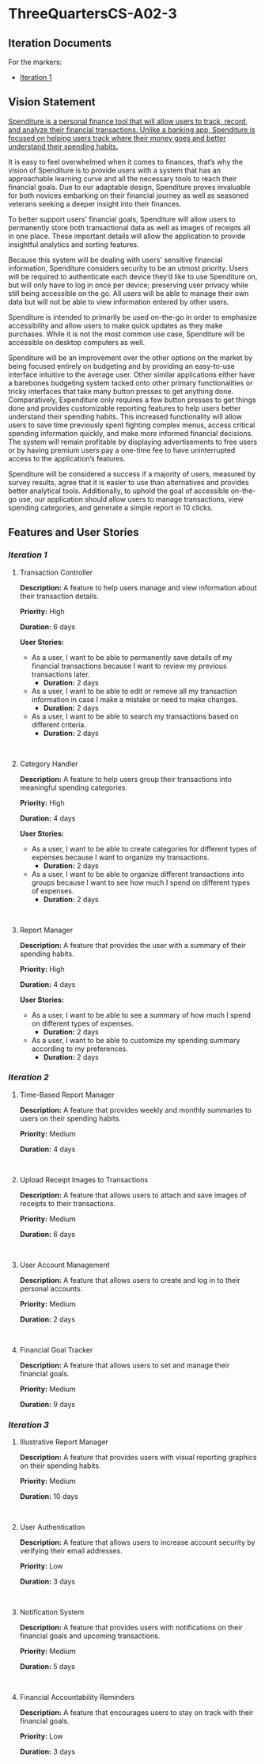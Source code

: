 # ThreeQuartersCS-A02-3

## Iteration Documents
For the markers:
* [Iteration 1](./app)

## Vision Statement

<ins>Spenditure is a personal finance tool that will allow users to track, record, and analyze their financial transactions.<ins> Unlike a banking app, Spenditure is focused on helping users track where their money goes and better understand their spending habits.

It is easy to feel overwhelmed when it comes to finances, that’s why the vision of Spenditure is to provide users with a system that has an approachable learning curve and all the necessary tools to reach their financial goals. Due to our adaptable design, Spenditure proves invaluable for both novices embarking on their financial journey as well as seasoned veterans seeking a deeper insight into their finances.

To better support users' financial goals, Spenditure will allow users to permanently store both transactional data as well as images of receipts all in one place. These important details will allow the application to provide insightful analytics and sorting features.

Because this system will be dealing with users' sensitive financial information, Spenditure considers security to be an utmost priority. Users will be required to authenticate each device they’d like to use Spenditure on, but will only have to log in once per device; preserving user privacy while still being accessible on the go. All users will be able to manage their own data but will not be able to view information entered by other users.

Spenditure is intended to primarily be used on-the-go in order to emphasize accessibility and allow users to make quick updates as they make purchases. While it is not the most common use case, Spenditure will be accessible on desktop computers as well.

Spenditure will be an improvement over the other options on the market by being focused entirely on budgeting and by providing an easy-to-use interface intuitive to the average user. Other similar applications either have a barebones budgeting system tacked onto other primary functionalities or tricky interfaces that take many button presses to get anything done. Comparatively, Expenditure only requires a few button presses to get things done and provides customizable reporting features to help users better understand their spending habits. This increased functionality will allow users to save time previously spent fighting complex menus, access critical spending information quickly, and make more informed financial decisions. The system will remain profitable by displaying advertisements to free users or by having premium users pay a one-time fee to have uninterrupted access to the application’s features.

Spenditure will be considered a success if a majority of users, measured by survey results, agree that it is easier to use than alternatives and provides better analytical tools. Additionally, to uphold the goal of accessible on-the-go use, our application should allow users to manage transactions, view spending categories, and generate a simple report in 10 clicks. 


## Features and User Stories

### *Iteration 1*

1. Transaction Controller

    **Description:** A feature to help users manage and view information about their transaction details.

    **Priority:** High

    **Duration:** 6 days

    **User Stories:**

    * As a user, I want to be able to permanently save details of my financial transactions because I want to review my previous transactions later.
        * **Duration:** 2 days
    * As a user, I want to be able to edit or remove all my transaction information in case I make a mistake or need to make changes. 
        * **Duration:** 2 days
    * As a user, I want to be able to search my transactions based on different criteria. 
        * **Duration:** 2 days

<br/>

2. Category Handler

    **Description:** A feature to help users group their transactions into meaningful spending categories.

    **Priority:** High

    **Duration:** 4 days

    **User Stories:**

    * As a user, I want to be able to create categories for different types of expenses because I want to organize my transactions.
        * **Duration:** 2 days
    * As a user, I want to be able to organize different transactions into groups because I want to see how much I spend on different types of expenses. 
        * **Duration:** 2 days

<br/>

3. Report Manager

    **Description:** A feature that provides the user with a summary of their spending habits.

    **Priority:** High

    **Duration:** 4 days

    **User Stories:**

    * As a user, I want to be able to see a summary of how much I spend on different types of expenses.
        * **Duration:** 2 days
    * As a user, I want to be able to customize my spending summary according to my preferences.
        * **Duration:** 2 days

### *Iteration 2*

1. Time-Based Report Manager

    **Description:** A feature that provides weekly and monthly summaries to users on their spending habits.

    **Priority:** Medium

    **Duration:** 4 days

<br/>

2. Upload Receipt Images to Transactions

    **Description:** A feature that allows users to attach and save images of receipts to their transactions.

    **Priority:** Medium

    **Duration:** 6 days

<br/>

3. User Account Management

    **Description:** A feature that allows users to create and log in to their personal accounts.

    **Priority:** Medium

    **Duration:** 2 days

<br/>

4. Financial Goal Tracker

    **Description:**  A feature that allows users to set and manage their financial goals.

    **Priority:** Medium

    **Duration:** 9 days

### *Iteration 3*

1. Illustrative Report Manager

    **Description:** A feature that provides users with visual reporting graphics on their spending habits.

    **Priority:** Medium

    **Duration:** 10 days

<br/>

2. User Authentication

    **Description:** A feature that allows users to increase account security by verifying their email addresses.

    **Priority:** Low

    **Duration:** 3 days

<br/>

3. Notification System

    **Description:** A feature that provides users with notifications on their financial goals and upcoming transactions.

    **Priority:** Medium

    **Duration:** 5 days

<br/>

4. Financial Accountability Reminders

    **Description:**  A feature that encourages users to stay on track with their financial goals.

    **Priority:** Low

    **Duration:** 3 days

